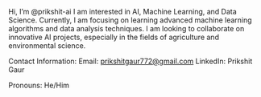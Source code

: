 Hi, I’m @prikshit-ai
I am interested in AI, Machine Learning, and Data Science. Currently, I am focusing on learning advanced machine learning algorithms and data analysis techniques.
I am looking to collaborate on innovative AI projects, especially in the fields of agriculture and environmental science.

Contact Information:
Email: prikshitgaur772@gmail.com
LinkedIn: Prikshit Gaur

Pronouns: He/Him

<!---
prikshit-ai/prikshit-ai is a ✨ special ✨ repository because its `README.md` (this file) appears on your GitHub profile.
You can click the Preview link to take a look at your changes.
--->
